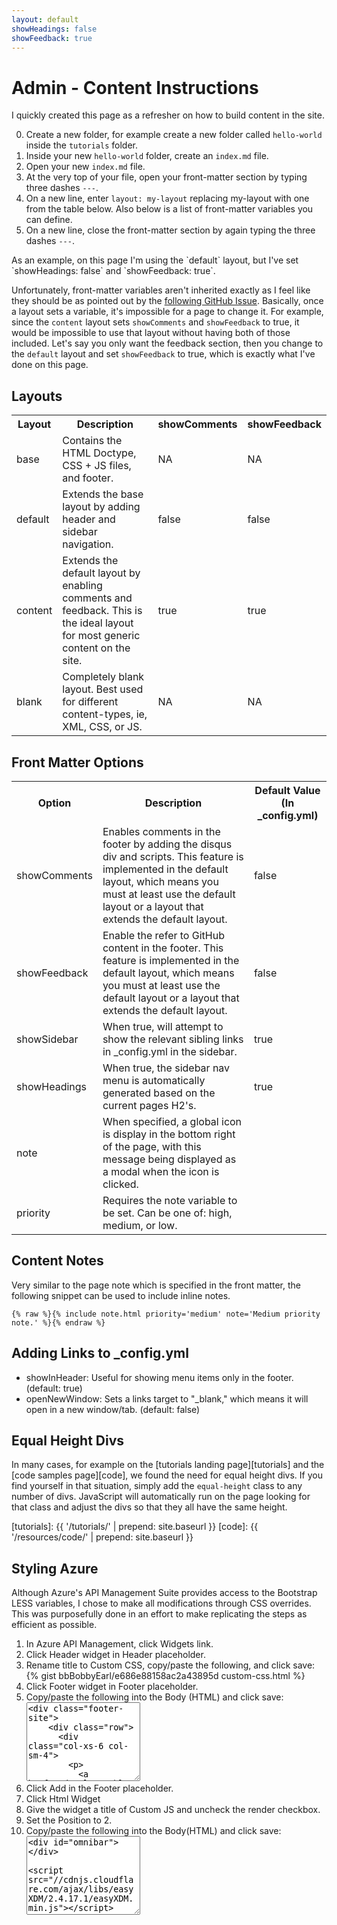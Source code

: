 ```yaml
---
layout: default
showHeadings: false
showFeedback: true
---
```


# Admin - Content Instructions

I quickly created this page as a refresher on how to build content in the site.

0. Create a new folder, for example create a new folder called `hello-world` inside the `tutorials` folder.
0. Inside your new `hello-world` folder, create an `index.md` file.
0. Open your new `index.md` file.
0. At the very top of your file, open your front-matter section by typing three dashes `---`.
0. On a new line, enter `layout: my-layout` replacing my-layout with one from the table below.  Also below is a list of front-matter variables you can define.
0. On a new line, close the front-matter section by again typing the three dashes `---`.

<p class="alert alert-info">As an example, on this page I'm using the `default` layout, but I've set `showHeadings: false` and `showFeedback: true`.</p>

Unfortunately, front-matter variables aren't inherited exactly as I feel like they should be as pointed out by the <a href="https://github.com/jekyll/jekyll/issues/3307" target="_blank">following GitHub Issue</a>.  Basically, once a layout sets a variable, it's impossible for a page to change it.  For example, since the `content` layout sets `showComments` and `showFeedback` to true, it would be impossible to use that layout without having both of those included.  Let's say you only want the feedback section, then you change to the `default` layout and set `showFeedback` to true, which is exactly what I've done on this page.

## Layouts

<table class="table table-bordered">
  <tr>
    <th>Layout</th>
    <th>Description</th>
    <th>showComments</th>
    <th>showFeedback</th>
  </tr>
  <tr>
    <td>base</td>
    <td>Contains the HTML Doctype, CSS + JS files, and footer.</td>
    <td>NA</td>
    <td>NA</td>
  </tr>
  <tr>
    <td>default</td>
    <td>Extends the base layout by adding header and sidebar navigation.</td>
    <td>false</td>
    <td>false</td>
  </tr>
  <tr>
    <td>content</td>
    <td>Extends the default layout by enabling comments and feedback.  This is the ideal layout for most generic content on the site.</td>
    <td>true</td>
    <td>true</td>
  </tr>
  <tr>
    <td>blank</td>
    <td>Completely blank layout.  Best used for different content-types, ie, XML, CSS, or JS.</td>
    <td>NA</td>
    <td>NA</td>
  </tr>
</table>

## Front Matter Options

<table class="table table-bordered">
  <tr>
    <th>Option</th>
    <th>Description</th>
    <th>Default Value (In _config.yml)</th>
  </tr>
  <tr>
    <td>showComments</td>
    <td>Enables comments in the footer by adding the disqus div and scripts. This feature is implemented in the default layout, which means you must at least use the default layout or a layout that extends the default layout.</td>
    <td>false</td>
  </tr>
  <tr>
    <td>showFeedback</td>
    <td>Enable the refer to GitHub content in the footer.  This feature is implemented in the default layout, which means you must at least use the default layout or a layout that extends the default layout.</td>
    <td>false</td>
  </tr>
  <tr>
    <td>showSidebar</td>
    <td>When true, will attempt to show the relevant sibling links in _config.yml in the sidebar.</td>
    <td>true</td>
  </tr>
  <tr>
    <td>showHeadings</td>
    <td>When true, the sidebar nav menu is automatically generated based on the current pages H2's.</td>
    <td>true</td>
  </tr>
  <tr>
    <td>note</td>
    <td>When specified, a global <i class="fa fa-info"></i> icon is display in the bottom right of the page, with this message being displayed as a modal when the icon is clicked.</td>
    <td></td>
  </tr>
  <tr>
    <td>priority</td>
    <td>Requires the note variable to be set.  Can be one of: high, medium, or low.</td>
    <td></td>
  </tr>
</table>

## Content Notes

Very similar to the page note which is specified in the front matter, the following snippet can be used to include inline notes.

`{% raw %}{% include note.html priority='medium' note='Medium priority note.' %}{% endraw %}`

## Adding Links to _config.yml
  
- showInHeader: Useful for showing menu items only in the footer. (default: true)
- openNewWindow: Sets a links target to "_blank," which means it will open in a new window/tab. (default: false)

## Equal Height Divs

In many cases, for example on the [tutorials landing page][tutorials] and the [code samples page][code], we found the need for equal height divs.  If you find yourself in that situation, simply add the `equal-height` class to any number of divs.  JavaScript will automatically run on the page looking for that class and adjust the divs so that they all have the same height.

[tutorials]: {{ '/tutorials/' | prepend: site.baseurl }}
[code]: {{ '/resources/code/' | prepend: site.baseurl }}

## Styling Azure

Although Azure's API Management Suite provides access to the Bootstrap LESS variables, I chose to make all modifications through CSS overrides.  This was purposefully done in an effort to make replicating the steps as efficient as possible.

<ol>
  <li>In Azure API Management, click Widgets link.</li>
  <li>Click Header widget in Header placeholder.</li>
  <li>
    Rename title to Custom CSS, copy/paste the following, and click save:
    {% gist bbBobbyEarl/e686e88158ac2a43895d custom-css.html %}
  </li>

  <li>Click Footer widget in Footer placeholder.</li>
  <li>Copy/paste the following into the Body (HTML) and click save:
<textarea class="form-control" rows="8">
<div class="footer-site">
    <div class="row">
      <div class="col-xs-6 col-sm-4">
        <p>
          <a href="/developer.blackbaud.com-renxt">
            <span class="bbsky-char bbsky-char-re"></span>
            <span class="bbsky-char bbsky-char-nxt"></span>
          </a>
        </p>
        <ul class="list-unstyled">

            <li>
              <a href="http://blackbaud-community.github.io/developer.blackbaud.com-renxt/">Home</a>
            </li>

            <li>
              <a href="http://blackbaud-community.github.io/developer.blackbaud.com-renxt/tutorials/">Tutorials</a>
            </li>

            <li>
              <a href="http://blackbaud-community.github.io/developer.blackbaud.com-renxt/guide/">Developer Guide</a>
            </li>

            <li>
              <a href="http://blackbaud-community.github.io/developer.blackbaud.com-renxt/resources/">Resources</a>
            </li>

            <li>
              <a href="https://bbbobbyearl.portal.azure-api.net/">Portal</a>
            </li>

            <li>
              <a href="http://blackbaud-community.github.io/developer.blackbaud.com-renxt/legal/">Legal</a>
            </li>

        </ul>  <!-- .list-unstyled -->            
      </div>  <!-- .col-sm-4 -->
      <div class="col-xs-6 col-sm-4">
        &nbsp;
      </div>  <!-- .col-sm-4 -->
      <div class="col-sm-4">
        <div class="row">
          <div class="col-sm-12">

            <ul class="list-inline bb-love">
              <li>
                <a href="http://www.blackbaud.com" target="_blank">
                  <img src="//blackbaud-community.github.io/developer.blackbaud.com-renxt/assets/img/logo-bb-white.png" alt="Blackbaud" class="img-responsive" />
                </a>
              </li>
              <li>
                <i class="fa fa-lg fa-plus"></i>
              </li>
              <li>
                <a href="http://www.github.com/blackbaud-community" target="_blank">
                  <img src="//blackbaud-community.github.io/developer.blackbaud.com-renxt/assets/img/logo-github.png" alt="GitHub" class="img-responsive" />
                </a>
              </li>
            </ul>  <!-- .list-inline -->

          </div>  <!-- .col-sm-12 -->
        </div>  <!-- .row -->
        <div class="row">
          <div class="col-sm-12">

            <ul class="list-inline social-icons">
              <li>
                <a href="https://github.com/blackbaud-community" target="_blank">
                  <i class="fa fa-github"></i>
                </a>
              </li>
              <li>
                <a href="https://plus.google.com/113382459921828617974" target="_blank">
                  <i class="fa fa-google-plus"></i>
                </a>
              </li>
              <li>
                <a href="http://twitter.com/blackbaud" target="_blank">
                  <i class="fa fa-twitter"></i>
                </a>
              </li>
              <li>
                <a href="https://www.facebook.com/blackbaud" target="_blank">
                  <i class="fa fa-facebook"></i>
                </a>
              </li>
              <li>
                <a href="http://www.youtube.com/user/blackbaudinc" target="_blank">
                  <i class="fa fa-youtube"></i>
                </a>
              </li>
            </ul>  <!-- .list-inline -->

          </div>  <!-- .col-sm-12 -->
        </div>  <!-- .row -->
      </div>  <!-- .col-sm-4 -->
    </div>  <!-- .row -->
</div>  <!-- .footer-site -->
</textarea>
  </li>
  <li>Click Add in the Footer placeholder.</li>
  <li>Click Html Widget</li>
  <li>Give the widget a title of Custom JS and uncheck the render checkbox.</li>
  <li>Set the Position to 2.</li>
  <li>Copy/paste the following into the Body(HTML) and click save:
<textarea class="form-control" rows="8">
<div id="omnibar"></div>

<script src="//cdnjs.cloudflare.com/ajax/libs/easyXDM/2.4.17.1/easyXDM.min.js"></script>
<script src="//signin.blackbaud.com/omnibar.js"></script> 
<script src="//blackbaud-community.github.io/developer.blackbaud.com-renxt/assets/js/holder.js"></script>
<script>
;(function($, window, document, undefined) {
  
  $(function() {
    $('body').addClass('bb-omnibar-height-padding'); 
    $('#navigation .navbar-nav > li:eq(4)').addClass('active');
    $('.zone-aside-first .navbar-nav').insertBefore($('.zone-aside-first .nav-pills'));
    $('head').append('<link rel="icon" href="//blackbaud-community.github.io/developer.blackbaud.com-renxt/assets/img/favicon.ico" type="image/ico">');
  });
  
  BBAUTH.Omnibar.load(document.getElementById("omnibar"), {
    serviceName: 'RENXT Developer',
    signInRedirectUrl: document.location.href,
    signOutRedirectUrl: ''
  });
  
})(jQuery, window, document);
</script>
</textarea>
  </li>
</ol>